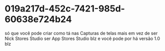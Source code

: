 # 019a217d-452c-7421-985d-60638e724b24
só que você pode criar como tá nas Capturas de telas mais em vez de ser Nick Stores Studio ser App Stores Studio blz e você pode por há versão 1.0 blz
